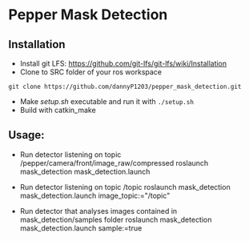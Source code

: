 # Pepper Mask Detection

## Installation

- Install git LFS: https://github.com/git-lfs/git-lfs/wiki/Installation
- Clone to SRC folder of your ros workspace
```
git clone https://github.com/dannyP1203/pepper_mask_detection.git
```
- Make *setup.sh* executable and run it with `./setup.sh`
- Build with catkin_make

## Usage:

- Run detector listening on topic /pepper/camera/front/image_raw/compressed
	roslaunch mask_detection mask_detection.launch


- Run detector listening on topic /topic
	roslaunch mask_detection mask_detection.launch image_topic:="/topic"


- Run detector that analyses images contained in mask_detection/samples folder
	roslaunch mask_detection mask_detection.launch sample:=true

